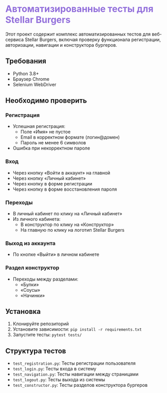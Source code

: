 # <span style="color:MediumPurple">Автоматизированные тесты для Stellar Burgers</span> 

Этот проект содержит комплекс автоматизированных тестов для веб-сервиса Stellar Burgers, включая проверку функционала регистрации, авторизации, навигации и конструктора бургеров.

## Требования
- Python 3.8+
- Браузер Chrome
- Selenium WebDriver

## Необходимо проверить

### Регистрация
- Успешная регистрация:
  - Поле «Имя» не пустое
  - Email в корректном формате (логин@домен)
  - Пароль не менее 6 символов
- Ошибка при некорректном пароле

### Вход 
- Через кнопку «Войти в аккаунт» на главной
- Через кнопку «Личный кабинет»
- Через кнопку в форме регистрации
- Через кнопку в форме восстановления пароля

### Переходы
- В личный кабинет по клику на «Личный кабинет»
- Из личного кабинета:
  - В конструктор по клику на «Конструктор»
  - На главную по клику на логотип Stellar Burgers
  
### Выход из аккаунта
- По кнопке «Выйти» в личном кабинете

### Раздел конструктор
- Переходы между разделами:
  - «Булки»
  - «Соусы»
  - «Начинки»
  
## Установка

1. Клонируйте репозиторий
2. Установите зависимости: `pip install -r requirements.txt`
3. Запустите тесты: `pytest tests/`

## Структура тестов
- `test_registration.py`: Тесты регистрации пользователя
- `test_login.py`: Тесты входа в систему
- `test_navigation.py`: Тесты навигации между страницами
- `test_logout.py`: Тесты выхода из системы
- `test_constructor.py`: Тесты разделов конструктора бургеров